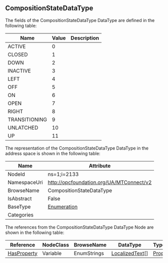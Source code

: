 <!-- datatype -->
## CompositionStateDataType
  
<!-- end of description -->
The fields of the CompositionStateDataType DataType are defined in the following table:  

|Name|Value| Description|
|---|---|---|
|ACTIVE|0||
|CLOSED|1||
|DOWN|2||
|INACTIVE|3||
|LEFT|4||
|OFF|5||
|ON|6||
|OPEN|7||
|RIGHT|8||
|TRANSITIONING|9||
|UNLATCHED|10||
|UP|11||

The representation of the CompositionStateDataType DataType in the address space is shown in the following table:  

|Name|Attribute|
|---|---|
|NodeId|ns=1;i=2133|
|NamespaceUri|http://opcfoundation.org/UA/MTConnect/v2|
|BrowseName|CompositionStateDataType|
|IsAbstract|False|
|BaseType|[Enumeration](../../../Core/Part3/DataTypes/Enumeration/readme.md)|
|Categories||

The references from the CompositionStateDataType DataType Node are shown in the following table:  

|Reference|NodeClass|BrowseName|DataType|TypeDefinition|ModellingRule|
|---|---|---|---|---|---|
|[HasProperty](../../../Core/Part3/ReferenceTypes/HasProperty/readme.md)|Variable|EnumStrings|[LocalizedText](../../../Core/Part3/DataTypes/LocalizedText/readme.md)[]|[PropertyType](../../../Core/Part5/VariableTypes/PropertyType/readme.md)|[Mandatory](../../../Core/Objects/Mandatory/readme.md)|

